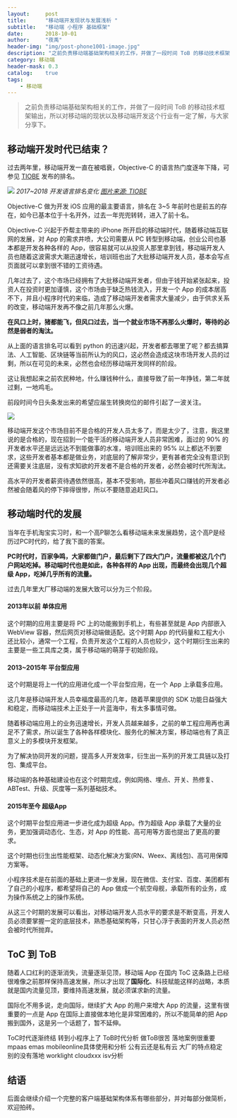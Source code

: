 ```yaml
---
layout:     post
title:      "移动端开发现状与发展浅析 "
subtitle:   "移动端 小程序 基础框架"
date:       2018-10-01
author:     "夜禹"
header-img: "img/post-phone1001-image.jpg"
description: "之前负责移动端基础架构相关的工作，并做了一段时间 ToB 的移动技术框架输出，所以对移动端的现状以及移动端开发这个行业有一定了解，与大家分享下"
category: 移动端
header-mask: 0.3
catalog:    true
tags:
    - 移动端
---
```


> 之前负责移动端基础架构相关的工作，并做了一段时间 ToB 的移动技术框架输出，所以对移动端的现状以及移动端开发这个行业有一定了解，与大家分享下。

## 移动端开发时代已结束？
过去两年里，移动端开发一直在被唱衰，Objective-C 的语言热门度逐年下降，可参见 [TIOBE](https://www.tiobe.com/tiobe-index/) 发布的排名。

![](/img/in-post/1001/TIOBE.png)
*2017~2018 开发语言排名变化 [图片来源: TIOBE][1]*

Objective-C 做为开发 iOS 应用的最主要语言，排名在 3~5 年前时也是前五的存在，如今已基本位于十名开外，过去一年兜兜转转，进入了前十名。

Objective-C 兴起于乔帮主带来的 iPhone 所开启的移动端时代，随着移动端互联网的发展，对 App 的需求井喷，大公司需要从 PC 转型到移动端，创业公司也基本都是开发各种各样的 App，很容易就可以从投资人那里拿到钱，移动端开发人员也随着这波需求大潮迅速增长，培训班也出了大批移动端开发人员，基本会写点页面就可以拿到很不错的工资待遇。

几年过去了，这个市场已经拥有了大批移动端开发者，但由于钱开始紧张起来，投资人在投资时更加谨慎，这个市场由于缺乏热钱流入，开发一个 App 的成本居高不下，并且小程序时代的来临，造成了移动端开发者需求大量减少，由于供求关系的改变，移动端开发再不像之前几年那么火爆。

**在风口上时，猪都能飞，但风口过去，当一个就业市场不再那么火爆时，等待的必然是弱者的淘汰。**

从上面的语言排名可以看到 python 的迅速兴起，开发者都去哪里了呢？都去搞算法、人工智能、区块链等当前所认为的风口，这必然会造成这块市场开发人员的过剩，所以在可见的未来，必然也会经历移动端开发同样的阶段。

这让我想起来之前农民种地，什么赚钱种什么，直接导致了前一年挣钱，第二年就过剩，一地鸡毛。

前段时间今日头条发出来的希望应届生转换岗位的邮件引起了一波关注。

![](/img/in-post/1001/toutiao.jpg)

移动端开发这个市场目前不是合格的开发人员太多了，而是太少了，注意，我这里说的是合格的，现在招到一个能干活的移动端开发人员非常困难，面过的 90% 的开发者水平还是远远达不到能做事的水准，培训班出来的 95% 以上都达不到要求，这些开发者基本都是做业务，对底层的了解非常少，更有甚者完全没有意识到还需要关注底层，没有求知欲的开发者不是合格的开发者，必然会被时代所淘汰。

高水平的开发者薪资待遇依然很高，基本不受影响，那些冲着风口赚钱的开发者必然被会随着风的停下摔得很惨，所以不要随意追赶风口。

## 移动端时代的发展
当年在手机淘宝实习时，和一个高P聊怎么看移动端未来发展趋势，这个高P是经历过PC时代的，给了我下面的答案。

**PC时代时，百家争鸣，大家都做门户，最后剩下了四大门户，流量都被这几个门户网站吃掉。移动端时代也是如此，各种各样的 App 出现，而最终会出现几个超级 App，吃掉几乎所有的流量。**

过去几年里大厂移动端的发展大致可以分为三个阶段。

#### 2013年以前 单体应用
这个时期的应用主要是将 PC 上的功能搬到手机上，有些甚至就是 App 内部嵌入 WebView 容器，然后网页对移动端做适配。这个时期 App 的代码量和工程大小还比较小，通常一个工程，负责开发这个工程的人员也较少，这个时期衍生出来的主要是一些工具库之类，属于移动端的萌芽于初始阶段。

#### 2013~2015年 平台型应用
这个时期是将上一代的应用进化成一个平台型应用，在一个 App 上承载多应用。

这几年是移动端开发人员幸福度最高的几年，随着苹果提供的 SDK 功能日益强大和稳定，而移动端技术上正处于一片蓝海中，有太多事情可做。

随着移动端应用上的业务迅速增长，开发人员越来越多，之前的单工程应用再也满足不了需求，所以诞生了各种各样模块化、服务化的解决方案，移动端也有了真正意义上的多模块开发框架。

为了解决协同开发的问题，提高多人开发效率，衍生出一系列的开发工具链以及打包、集成平台。

移动端的各种基础建设也在这个时期完成，例如网络、埋点、开关、热修复、ABTest、升级、灰度等一系列基础技术。

#### 2015年至今 超级App
这个时期平台型应用进一步进化成为超级 App。作为超级 App 承载了大量的业务，更加强调动态化、生态，对 App 的性能、高可用等方面也提出了更高的要求。

这个时期也衍生出性能框架、动态化解决方案(RN、Weex、离线包)、高可用保障方案等。

小程序技术是在前面的基础上更进一步发展，现在微信、支付宝、百度、美团都有了自己的小程序，都希望将自己的 App 做成一个航空母舰，承载所有的业务，成为操作系统之上的操作系统。

从这三个时期的发展可以看出，对移动端开发人员水平的要求是不断变高，开发人员必须要掌握一定的底层技术，熟悉基础架构等，只甘心浮于表面的开发人员必然会被时代所抛弃。

## ToC 到 ToB
随着人口红利的逐渐消失，流量逐渐见顶，移动端 App 在国内 ToC 这条路上已经很难像之前那样保持高速发展，所以才出现了**国际化**、科技赋能这样的战略，本质就是国内流量见顶，要维持高速发展，就必须谋求新的流量。

国际化不用多说，走向国际，继续扩大 App 的用户来增大 App 的流量，这里有很重要的一点是 App 在国际上直接做本地化是非常困难的，所以不能简单的把 App 搬到国外，这是另一个话题了，暂不延伸。


ToC时代逐渐终结 转到小程序上了
ToB时代分析 做ToB很苦 落地案例很重要
mpaas emas mobileonline具体使用和分析 公有云还是私有云 大厂的特点稳定 别的没有落地
worklight cloudxxx
isv分析

## 结语
后面会继续介绍一个完整的客户端基础架构体系有哪些部分，并对每部分做简析，欢迎拍砖。

[1]: https://www.tiobe.com/tiobe-index/